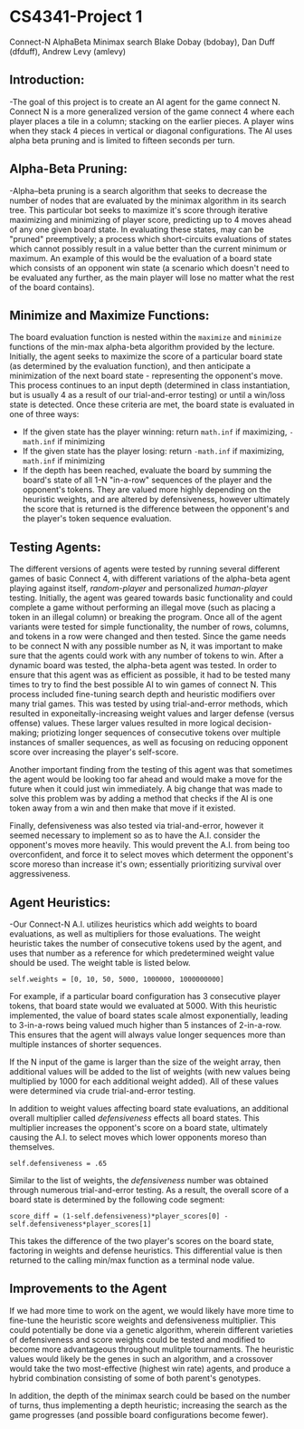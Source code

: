 # CS4341-Project 1

Connect-N AlphaBeta Minimax search
Blake Dobay (bdobay), Dan Duff (dfduff), Andrew Levy (amlevy)

## Introduction:
-The goal of this project is to create an AI agent for the game connect N. Connect N is a more generalized version of the game connect 4 where each player places a tile in a column; stacking on the earlier pieces. A player wins when they stack 4 pieces in vertical or diagonal configurations. The AI uses alpha beta pruning and is limited to fifteen seconds per turn. 

## Alpha-Beta Pruning:
-Alpha–beta pruning is a search algorithm that seeks to decrease the number of nodes that are evaluated by the minimax algorithm in its search tree. This particular bot seeks to maximize it's score through iterative maximizing and minimizing of player score, predicting up to 4 moves ahead of any one given board state. In evaluating these states, may can be "pruned" preemptively; a process which short-circuits evaluations of states which cannot possibly result in a value better than the current minimum or maximum. An example of this would be the evaluation of a board state which consists of an opponent win state (a scenario which doesn't need to be evaluated any further, as the main player will lose no matter what the rest of the board contains). 

## Minimize and Maximize Functions:
The board evaluation function is nested within the ``maximize`` and ``minimize`` functions of the min-max alpha-beta algorithm provided by the lecture. Initially, the agent seeks to maximize the score of a particular board state (as determined by the evaluation function), and then anticipate a minimization of the next board state - representing the opponent's move. This process continues to an input depth (determined in class instantiation, but is usually 4 as a result of our trial-and-error testing) or until a win/loss state is detected. Once these criteria are met, the board state is evaluated in one of three ways:

+ If the given state has the player winning: return ```math.inf``` if maximizing, ```-math.inf``` if minimizing
+ If the given state has the player losing: return ```-math.inf``` if maximizing, ```math.inf``` if minimizing 
+ If the depth has been reached, evaluate the board by summing the board's state of all 1-N "in-a-row" sequences of the player and the opponent's tokens. They are valued more highly depending on the heuristic weights, and are altered by defensiveness, however ultimately the score that is returned is the difference between the opponent's and the player's token sequence evaluation. 

## Testing Agents:
The different versions of agents were tested by running several different games of basic Connect 4, with different variations of the alpha-beta agent playing against itself, <i>random-player</i> and personalized <i>human-player</i> testing. Initially, the agent was geared towards basic functionality and could complete a game without performing an illegal move (such as placing a token in an illegal column) or breaking the program. Once all of the agent variants were tested for simple functionality, the number of rows, columns, and tokens in a row were changed and then tested. Since the game needs to be connect N with any possible number as N, it was important to make sure that the agents could work with any number of tokens to win. After a dynamic board was tested, the alpha-beta agent was tested. In order to ensure that this agent was as efficient as possible, it had to be tested many times to try to find the best possible AI to win games of connect N. This process included fine-tuning search depth and heuristic modifiers over many trial games. This was tested by using trial-and-error methods, which resulted in exponeitally-increasing weight values and larger defense (versus offense) values. These larger values resulted in more logical decision-making; priotizing longer sequences of consecutive tokens over multiple instances of smaller sequences, as well as focusing on reducing opponent score over increasing the player's self-score. 

Another important finding from the testing of this agent was that sometimes the agent would be looking too far ahead and would make a move for the future when it could just win immediately. A big change that was made to solve this problem was by adding a method that checks if the AI is one token away from a win and then make that move if it existed.
	
Finally, defensiveness was also tested via trial-and-error, however it seemed necessary to implement so as to have the A.I. consider the opponent's moves more heavily. This would prevent the A.I. from being too overconfident, and force it to select moves which determent the opponent's score moreso than increase it's own; essentially prioritizing survival over aggressiveness. 


## Agent Heuristics:
-Our Connect-N A.I. utilizes heuristics which add weights to board evaluations, as well as multipliers for those evaluations. 
The weight heuristic takes the number of consecutive tokens used by the agent, and uses that number as a reference for which predetermined weight value should be used. The weight table is listed below.

```self.weights = [0, 10, 50, 5000, 1000000, 1000000000]```

For example, if a particular board configuration has 3 consecutive player tokens, that board state would we evaluated at 5000. With this heuristic implemented, the value of board states scale almost exponentially, leading to 3-in-a-rows being valued much higher than 5 instances of 2-in-a-row. This ensures that the agent will always value longer sequences more than multiple instances of shorter sequences. 

If the N input of the game is larger than the size of the weight array, then additional values will be added to the list of weights (with new values being multiplied by 1000 for each additional weight added). All of these values were determined via crude trial-and-error testing. 

In addition to weight values affecting board state evaluations, an additional overall multiplier called *defensiveness* effects all board states. This multiplier increases the opponent's score on a board state, ultimately causing the A.I. to select moves which lower opponents moreso than themselves.

```self.defensiveness = .65```

Similar to the list of weights, the *defensiveness* number was obtained through numerous trial-and-error testing. 
As a result, the overall score of a board state is determined by the following code segment:

```score_diff = (1-self.defensiveness)*player_scores[0] - self.defensiveness*player_scores[1]```

This takes the difference of the two player's scores on the board state, factoring in weights and defense heuristics. 
This differential value is then returned to the calling min/max function as a terminal node value. 


## Improvements to the Agent
If we had more time to work on the agent, we would likely have more time to fine-tune the heuristic score weights and defensiveness multiplier. This could potentially be done via a genetic algorithm, wherein different varieties of defensiveness and score weights could be tested and modified to become more advantageous throughout mulitple tournaments. The heuristic values would likely be the genes in such an algorithm, and a crossover would take the two most-effective (highest win rate) agents, and produce a hybrid combination consisting of some of both parent's genotypes. 

In addition, the depth of the minimax search could be based on the number of turns, thus implementing a depth heuristic; increasing the search as the game progresses (and possible board configurations become fewer).
